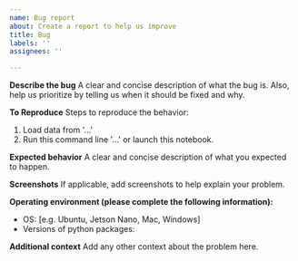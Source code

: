 ```yaml
---
name: Bug report
about: Create a report to help us improve
title: Bug
labels: ''
assignees: ''

---
```


**Describe the bug**
A clear and concise description of what the bug is.  Also, help us prioritize by telling us when it should be fixed and why.

**To Reproduce**
Steps to reproduce the behavior:
1. Load data from  '...'
2. Run this command line '...' or launch this notebook.

**Expected behavior**
A clear and concise description of what you expected to happen.

**Screenshots**
If applicable, add screenshots to help explain your problem.

**Operating environment (please complete the following information):**
 - OS: [e.g. Ubuntu, Jetson Nano, Mac, Windows]
 - Versions of python packages:

**Additional context**
Add any other context about the problem here.
